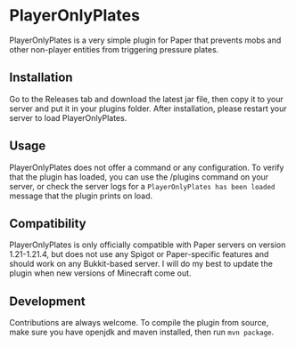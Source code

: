 # PlayerOnlyPlates
PlayerOnlyPlates is a very simple plugin for Paper that prevents mobs and other non-player entities from triggering pressure plates.

## Installation
Go to the Releases tab and download the latest jar file, then copy it to your server and put it in your plugins folder. After installation, please restart your server to load PlayerOnlyPlates.

## Usage
PlayerOnlyPlates does not offer a command or any configuration. To verify that the plugin has loaded, you can use the /plugins command on your server, or check the server logs for a `PlayerOnlyPlates has been loaded` message that the plugin prints on load.

## Compatibility
PlayerOnlyPlates is only officially compatible with Paper servers on version 1.21-1.21.4, but does not use any Spigot or Paper-specific features and should work on any Bukkit-based server. I will do my best to update the plugin when new versions of Minecraft come out.

## Development
Contributions are always welcome. To compile the plugin from source, make sure you have openjdk and maven installed, then run `mvn package`.
